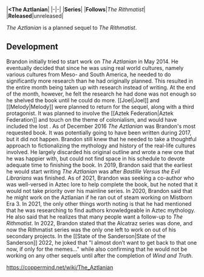 |**<The Aztlanian**|
|-|-|
|**Series**|
|**Follows**|*The Rithmatist*|
|**Released**|unreleased|

*The Aztlanian* is a planned sequel to *The Rithmatist*.

## Development
Brandon initially tried to start work on *The Aztlanian* in May 2014. He eventually decided that since he was using real world cultures, namely various cultures from Meso- and South America, he needed to do significantly more research than he had originally planned. This resulted in the entire month being taken up with research instead of writing. At the end of the month, however, he felt the research he had done was not enough so he shelved the book until he could do more.
[[Joel\|Joel]] and [[Melody\|Melody]] were planned to return for the sequel, along with a third protagonist. It was planned to involve the [[Aztek Federation\|Aztek Federation]] and touch on the theme of colonialism, and would have included the lost .
As of December 2016 *The Aztlanian* was Brandon's most requested book. It was potentially going to have been written during 2017, but it did not happen. Brandon still knew that he needed to take a thoughtful approach to fictionalizing the mythology and history of the real-life cultures involved. He largely discarded his original outline and wrote a new one that he was happier with, but could not find space in his schedule to devote adequate time to finishing the book.
In 2019, Brandon said that the earliest he would start writing *The Aztlanian* was after *Bastille Versus the Evil Librarians* was finished. As of 2021, Brandon was seeking a co-author who was well-versed in Aztec lore to help complete the book, but he noted that it would not take priority over his mainline series.
In 2020, Brandon said that he might work on the Aztlanian if he ran out of steam working on Mistborn Era 3. In 2021, the only other things worth noting is that he had mentioned that he was researching to find authors knowledgeable in Aztec mythology. He also said that he realizes that many people want a follow-up to *The Rithmatist*. In 2022, Brandon stated that the Alcatraz series was done, and now the Rithmatist series was the only one left to work on out of his secondary projects. In the [[State of the Sanderson\|State of the Sanderson]] 2022, he joked that "I almost don’t want to get back to that one now, if only for the memes…" while also confirming that he would not be working on any other sequels until after the completion of *Wind and Truth*.



https://coppermind.net/wiki/The_Aztlanian
